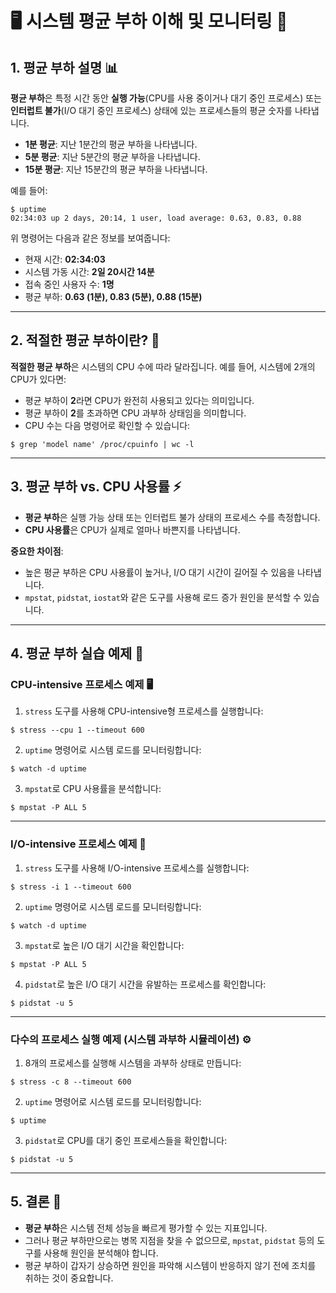# 🖥️ 시스템 평균 부하 이해 및 모니터링 🚀

## 1. 평균 부하 설명 📊

**평균 부하**은 특정 시간 동안 **실행 가능**(CPU를 사용 중이거나 대기 중인 프로세스) 또는 **인터럽트 불가**(I/O 대기 중인 프로세스) 상태에 있는 프로세스들의 평균 숫자를 나타냅니다.

- **1분 평균**: 지난 1분간의 평균 부하을 나타냅니다.
- **5분 평균**: 지난 5분간의 평균 부하을 나타냅니다.
- **15분 평균**: 지난 15분간의 평균 부하을 나타냅니다.

예를 들어:

```
$ uptime
02:34:03 up 2 days, 20:14, 1 user, load average: 0.63, 0.83, 0.88
```

위 명령어는 다음과 같은 정보를 보여줍니다:
- 현재 시간: **02:34:03**
- 시스템 가동 시간: **2일 20시간 14분**
- 접속 중인 사용자 수: **1명**
- 평균 부하: **0.63 (1분), 0.83 (5분), 0.88 (15분)**

---

## 2. 적절한 평균 부하이란? 🤔

**적절한 평균 부하**은 시스템의 CPU 수에 따라 달라집니다. 예를 들어, 시스템에 2개의 CPU가 있다면:
- 평균 부하이 **2**라면 CPU가 완전히 사용되고 있다는 의미입니다.
- 평균 부하이 **2**를 초과하면 CPU 과부하 상태임을 의미합니다.
- CPU 수는 다음 명령어로 확인할 수 있습니다:

```
$ grep 'model name' /proc/cpuinfo | wc -l
```

---

## 3. 평균 부하 vs. CPU 사용률 ⚡

- **평균 부하**은 실행 가능 상태 또는 인터럽트 불가 상태의 프로세스 수를 측정합니다.
- **CPU 사용률**은 CPU가 실제로 얼마나 바쁜지를 나타냅니다.

**중요한 차이점**:
- 높은 평균 부하은 CPU 사용률이 높거나, I/O 대기 시간이 길어질 수 있음을 나타냅니다.
- `mpstat`, `pidstat`, `iostat`와 같은 도구를 사용해 로드 증가 원인을 분석할 수 있습니다.

---

## 4. 평균 부하 실습 예제 🧪

### CPU-intensive 프로세스 예제 🖥️

1. `stress` 도구를 사용해 CPU-intensive형 프로세스를 실행합니다:

```
$ stress --cpu 1 --timeout 600
```

2. `uptime` 명령어로 시스템 로드를 모니터링합니다:

```
$ watch -d uptime
```

3. `mpstat`로 CPU 사용률을 분석합니다:

```
$ mpstat -P ALL 5
```

---

### I/O-intensive 프로세스 예제 💾

1. `stress` 도구를 사용해 I/O-intensive 프로세스를 실행합니다:

```
$ stress -i 1 --timeout 600
```

2. `uptime` 명령어로 시스템 로드를 모니터링합니다:

```
$ watch -d uptime
```

3. `mpstat`로 높은 I/O 대기 시간을 확인합니다:

```
$ mpstat -P ALL 5
```

4. `pidstat`로 높은 I/O 대기 시간을 유발하는 프로세스를 확인합니다:

```
$ pidstat -u 5
```

---

### 다수의 프로세스 실행 예제 (시스템 과부하 시뮬레이션) ⚙️

1. 8개의 프로세스를 실행해 시스템을 과부하 상태로 만듭니다:

```
$ stress -c 8 --timeout 600
```

2. `uptime` 명령어로 시스템 로드를 모니터링합니다:

```
$ uptime
```

3. `pidstat`로 CPU를 대기 중인 프로세스들을 확인합니다:

```
$ pidstat -u 5
```

---

## 5. 결론 📝

- **평균 부하**은 시스템 전체 성능을 빠르게 평가할 수 있는 지표입니다.
- 그러나 평균 부하만으로는 병목 지점을 찾을 수 없으므로, `mpstat`, `pidstat` 등의 도구를 사용해 원인을 분석해야 합니다.
- 평균 부하이 갑자기 상승하면 원인을 파악해 시스템이 반응하지 않기 전에 조치를 취하는 것이 중요합니다.
